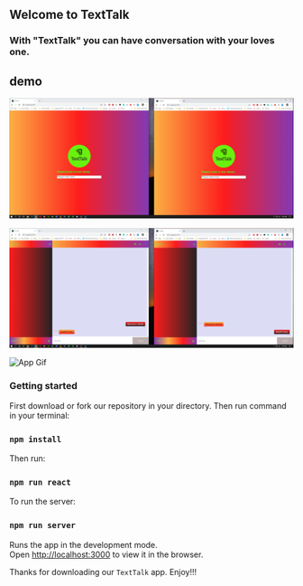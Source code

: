 ## Welcome to TextTalk 

### With "TextTalk" you can have conversation with your loves one. 

## demo

![App Screenshot 1](./1.png)

![App Screenshot 1](./2.png)

![App Gif](./v.gif)


### Getting started 

First download or fork our repository in your directory. 
Then run command in your terminal: 

### `npm install`

Then run: 

### `npm run react`

To run the server:

### `npm run server`

Runs the app in the development mode.<br />
Open [http://localhost:3000](http://localhost:3000) to view it in the browser.

Thanks for downloading our `TextTalk` app. 
Enjoy!!!


